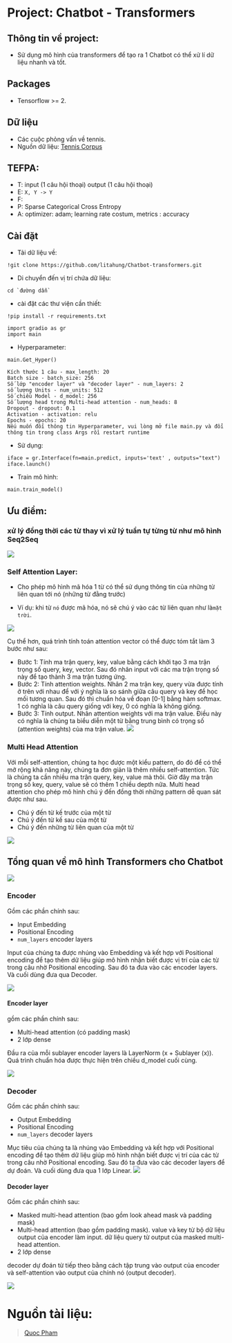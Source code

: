# Project: Chatbot - Transformers

## Thông tin về project:
* Sử dụng mô hình của transformers để tạo ra 1 Chatbot có thể xử lí dữ liệu nhanh và tốt.

## Packages
* Tensorflow >= 2.

## Dữ liệu

* Các cuộc phỏng vấn về tennis.
* Nguồn dữ liệu: [Tennis Corpus](http://zissou.infosci.cornell.edu/convokit/datasets/tennis-corpus/tennis-corpus.zip)

## TEFPA:
* T: input (1 câu hội thoại) output (1 câu hội thoại)
* E: `X, Y -> Y`
* F: 
* P: Sparse Categorical Cross Entropy
* A: optimizer: adam; learning rate costum, metrics : accuracy


## Cài đặt
- Tải dữ liệu về:
```
!git clone https://github.com/litahung/Chatbot-transformers.git
```
- Di chuyển đến vị trí chứa dữ liệu:
```
cd `đường dẫn`
```
- cài đặt các thư viện cần thiết:
```
!pip install -r requirements.txt
```
```
import gradio as gr
import main
```
- Hyperparameter:

```
main.Get_Hyper()
```
```
Kích thước 1 câu - max_length: 20
Batch size - batch_size: 256
Số lớp "encoder layer" và "decoder layer" - num_layers: 2
số lượng Units - num_units: 512
Số chiều Model - d_model: 256
Số lượng head trong Multi-head attention - num_heads: 8
Dropout - dropout: 0.1
Activation - activation: relu
Epochs - epochs: 20
Nếu muốn đổi thông tin Hyperparameter, vui lòng mở file main.py và đổi thông tin trong class Args rồi restart runtime
```
- Sử dụng:

```
iface = gr.Interface(fn=main.predict, inputs='text' , outputs="text")
iface.launch()
```

- Train mô hình:

```
main.train_model()
```


## Ưu điểm:
### xử lý đồng thời các từ thay vì xử lý tuần tự từng từ như mô hình Seq2Seq

![](https://i.imgur.com/W62Aqek.jpg)

### Self Attention Layer: 
* Cho phép mô hình mã hóa 1 từ có thể sử dụng thông tin của những từ liên quan tới nó (những từ đằng trước)

* Ví dụ: khi từ `nó` được mã hóa, nó sẽ chú ý vào các từ liên quan như là`mặt trời`.

![](https://pbcquoc.github.io/images/transformer/self_attention.jpg)

Cụ thể hơn, quá trình tính toán attention vector có thể được tóm tắt làm 3 bước như sau:

* Bước 1: Tính ma trận query, key, value bằng cách khởi tạo 3 ma trận trọng số query, key, vector. Sau đó nhân input với các ma trận trọng số này để tạo thành 3 ma trận tương ứng.
* Bước 2: Tính attention weights. Nhân 2 ma trận key, query vừa được tính ở trên với nhau để với ý nghĩa là so sánh giữa câu query và key để học mối tương quan. Sau đó thì chuẩn hóa về đoạn [0-1] bằng hàm softmax. 1 có nghĩa là câu query giống với key, 0 có nghĩa là không giống.
* Bước 3: Tính output. Nhân attention weights với ma trận value. Điều này có nghĩa là chúng ta biểu diễn một từ bằng trung bình có trọng số (attention weights) của ma trận value.
![](https://pbcquoc.github.io/images/transformer/attention_vector.jpg)

### Multi Head Attention

 Với mỗi self-attention, chúng ta học được một kiểu pattern, do đó để có thể mở rộng khả năng này, chúng ta đơn giản là thêm nhiều self-attention. Tức là chúng ta cần nhiều ma trận query, key, value mà thôi. Giờ đây ma trận trọng số key, query, value sẽ có thêm 1 chiều depth nữa.
 Multi head attention cho phép mô hình chú ý đến đồng thời những pattern dễ quan sát được như sau.

 * Chú ý đến từ kế trước của một từ
* Chú ý đến từ kế sau của một từ
* Chú ý đến những từ liên quan của một từ

![](https://pbcquoc.github.io/images/transformer/multi_head_attention.jpg)

## Tổng quan về mô hình Transformers cho Chatbot

![](https://raw.githubusercontent.com/bryanlimy/tf2-transformer-chatbot/master/transformer.png)

### Encoder

Gồm các phần chính sau:
* Input Embedding
* Positional Encoding
* `num_layers` encoder layers

Input của chúng ta được nhúng vào Embedding và kết hợp với Positional encoding để tạo thêm dữ liệu giúp mô hình nhận biết được vị trí của các từ trong câu nhờ Positional encoding. Sau đó ta đưa vào các encoder layers. Và cuối dùng đưa qua Decoder.

![](https://i.imgur.com/PeZhBRF.png)

#### Encoder layer

gồm các phần chính sau: 
* Multi-head attention (có padding mask)
* 2 lớp dense

Đầu ra của mỗi sublayer encoder layers là LayerNorm (x + Sublayer (x)). Quá trình chuẩn hóa được thực hiện trên chiều d_model cuối cùng.

![](https://i.imgur.com/7Y24kU3.png)


### Decoder
Gồm các phần chính sau:
* Output Embedding
* Positional Encoding
* `num_layers` decoder layers

Mục tiêu của chúng ta là nhúng vào Embedding và kết hợp với Positional encoding để tạo thêm dữ liệu giúp mô hình nhận biết được vị trí của các từ trong câu nhờ Positional encoding. Sau đó ta đưa vào các decoder layers để dự đoán. Và cuối dùng đưa qua 1 lớp Linear.
![](https://i.imgur.com/i2gYJQm.png)


#### Decoder layer
Gồm các phần chính sau:
* Masked multi-head attention (bao gồm look ahead mask và padding mask)
* Multi-head attention (bao gồm padding mask). value và key từ bộ dữ liệu output của encoder làm input. dữ liệu query từ output của masked multi-head attention.
* 2 lớp dense

decoder  dự đoán từ tiếp theo bằng cách tập trung vào output của encoder và  self-attention vào output của chính nó (output decoder).

![](https://i.imgur.com/CkVez18.png)

# Nguồn tài liệu:
> [Quoc Pham](https://pbcquoc.github.io/transformer/)
> 



